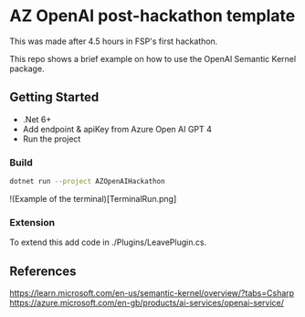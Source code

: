 # AZ OpenAI post-hackathon template

This was made after 4.5 hours in FSP's first hackathon. 

This repo shows a brief example on how to use the OpenAI Semantic Kernel package.

## Getting Started

- .Net 6+
- Add endpoint & apiKey from Azure Open AI GPT 4
- Run the project

### Build
```bash
dotnet run --project AZOpenAIHackathon
```

!(Example of the terminal)[TerminalRun.png]

### Extension
To extend this add code in ./Plugins/LeavePlugin.cs.

## References
https://learn.microsoft.com/en-us/semantic-kernel/overview/?tabs=Csharp
https://azure.microsoft.com/en-gb/products/ai-services/openai-service/

